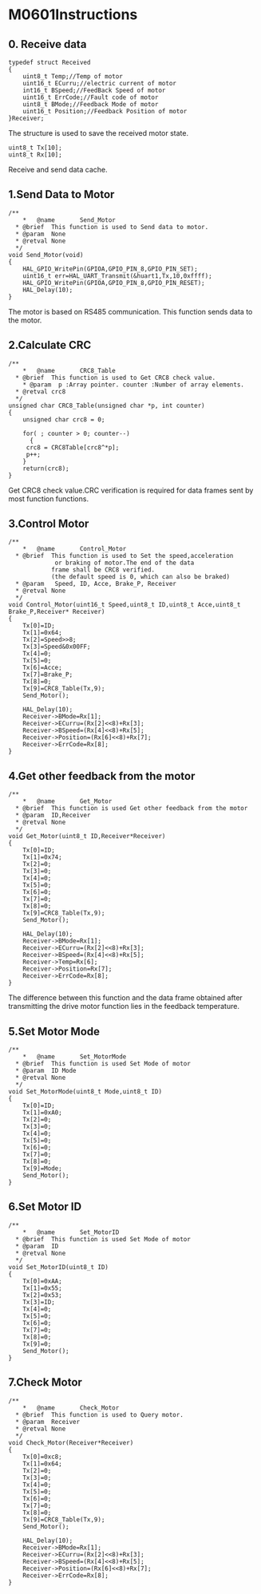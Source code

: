 # M0601Instructions

## 0. Receive data

```
typedef struct Received
{
	uint8_t Temp;//Temp of motor 
	uint16_t ECurru;//electric current of motor 
	int16_t BSpeed;//FeedBack Speed of motor 
	uint16_t ErrCode;//Fault code of motor 
	uint8_t BMode;//Feedback Mode of motor
	uint16_t Position;//Feedback Position of motor
}Receiver;
```

The structure is used to save the received motor state.

```
uint8_t Tx[10];
uint8_t Rx[10];
```

Receive and send data cache.

## 1.Send Data to Motor

```
/**
	*	@name		Send_Motor
  * @brief  This function is used to Send data to motor.
  * @param  None
  * @retval None
  */
void Send_Motor(void)
{
	HAL_GPIO_WritePin(GPIOA,GPIO_PIN_8,GPIO_PIN_SET);
	uint16_t err=HAL_UART_Transmit(&huart1,Tx,10,0xffff);
	HAL_GPIO_WritePin(GPIOA,GPIO_PIN_8,GPIO_PIN_RESET);
	HAL_Delay(10);
}
```

The motor is based on RS485 communication. This function sends data to the motor.

## 2.Calculate CRC

```
/**
	*	@name		CRC8_Table
  * @brief  This function is used to Get CRC8 check value.
	* @param  p :Array pointer. counter :Number of array elements.
  * @retval crc8
  */
unsigned char CRC8_Table(unsigned char *p, int counter)  
{  
    unsigned char crc8 = 0;  
  
    for( ; counter > 0; counter--)
	  {  
     crc8 = CRC8Table[crc8^*p];  
     p++;  
    }  
    return(crc8);  
}
```

Get CRC8 check value.CRC verification is required for data frames sent by most function functions.

## 3.Control Motor

```
/**
	*	@name		Control_Motor
  * @brief  This function is used to Set the speed,acceleration
			 or braking of motor.The end of the data
			frame shall be CRC8 verified.
			(the default speed is 0, which can also be braked)
  * @param   Speed, ID, Acce, Brake_P, Receiver
  * @retval None
  */
void Control_Motor(uint16_t Speed,uint8_t ID,uint8_t Acce,uint8_t Brake_P,Receiver* Receiver)
{
	Tx[0]=ID;
	Tx[1]=0x64;
	Tx[2]=Speed>>8;
	Tx[3]=Speed&0x00FF;
	Tx[4]=0;
	Tx[5]=0;
	Tx[6]=Acce;
	Tx[7]=Brake_P;
	Tx[8]=0;
	Tx[9]=CRC8_Table(Tx,9);
	Send_Motor();
	
	HAL_Delay(10);
	Receiver->BMode=Rx[1];
	Receiver->ECurru=(Rx[2]<<8)+Rx[3];
	Receiver->BSpeed=(Rx[4]<<8)+Rx[5];
	Receiver->Position=(Rx[6]<<8)+Rx[7];
	Receiver->ErrCode=Rx[8];
}
```

## 4.Get other feedback from the motor

```
/**
	*	@name		Get_Motor
  * @brief  This function is used Get other feedback from the motor
  * @param  ID,Receiver
  * @retval None
  */
void Get_Motor(uint8_t ID,Receiver*Receiver)
{
	Tx[0]=ID;
	Tx[1]=0x74;
	Tx[2]=0;
	Tx[3]=0;
	Tx[4]=0;
	Tx[5]=0;
	Tx[6]=0;
	Tx[7]=0;
	Tx[8]=0;
	Tx[9]=CRC8_Table(Tx,9);
	Send_Motor();
	
	HAL_Delay(10);
	Receiver->BMode=Rx[1];
	Receiver->ECurru=(Rx[2]<<8)+Rx[3];
	Receiver->BSpeed=(Rx[4]<<8)+Rx[5];
	Receiver->Temp=Rx[6];
	Receiver->Position=Rx[7];
	Receiver->ErrCode=Rx[8];
}
```

The difference between this function and the data frame obtained after transmitting the drive motor function lies in the feedback temperature.

## 5.Set Motor Mode

```
/**
	*	@name		Set_MotorMode
  * @brief  This function is used Set Mode of motor
  * @param  ID Mode
  * @retval None
  */
void Set_MotorMode(uint8_t Mode,uint8_t ID)
{
	Tx[0]=ID;
	Tx[1]=0xA0;
	Tx[2]=0;
	Tx[3]=0;
	Tx[4]=0;
	Tx[5]=0;
	Tx[6]=0;
	Tx[7]=0;
	Tx[8]=0;
	Tx[9]=Mode;
	Send_Motor();
}
```

## 6.Set Motor ID

```
/**
	*	@name		Set_MotorID
  * @brief  This function is used Set Mode of motor
  * @param  ID
  * @retval None
  */
void Set_MotorID(uint8_t ID)
{
	Tx[0]=0xAA;
	Tx[1]=0x55;
	Tx[2]=0x53;
	Tx[3]=ID;
	Tx[4]=0;
	Tx[5]=0;
	Tx[6]=0;
	Tx[7]=0;
	Tx[8]=0;
	Tx[9]=0;
	Send_Motor();
}
```

## 7.Check Motor

```
/**
	*	@name		Check_Motor
  * @brief  This function is used to Query motor.
  * @param  Receiver
  * @retval None
  */
void Check_Motor(Receiver*Receiver)
{
	Tx[0]=0xc8;
	Tx[1]=0x64;
	Tx[2]=0;
	Tx[3]=0;
	Tx[4]=0;
	Tx[5]=0;
	Tx[6]=0;
	Tx[7]=0;
	Tx[8]=0;
	Tx[9]=CRC8_Table(Tx,9);
	Send_Motor();
	
	HAL_Delay(10);
	Receiver->BMode=Rx[1];
	Receiver->ECurru=(Rx[2]<<8)+Rx[3];
	Receiver->BSpeed=(Rx[4]<<8)+Rx[5];
	Receiver->Position=(Rx[6]<<8)+Rx[7];
	Receiver->ErrCode=Rx[8];
}
```